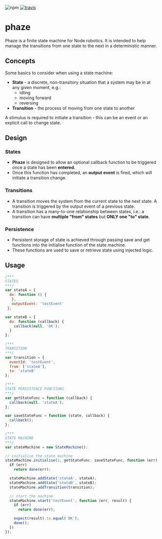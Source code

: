 ![npm](https://badge.fury.io/js/phaze.svg)
[![travis](https://travis-ci.org/leebow/phaze.svg?branch=master)](https://travis-ci.org/leebow/phaze)

# phaze
Phaze is a finite state machine for Node robotics. It is intended to help manage the transitions from one state to the next in a deterministic manner.

## Concepts

Some basics to consider when using a state machine:

- **State** - a discrete, non-transitory situation that a system may be in at any given moment, e.g.:
  - idling
  - moving forward
  - reversing
- **Transition** - the process of moving from one state to another

A stimulus is required to initiate a transition - this can be an event or an explicit call to change state. 

## Design

### States

- **Phaze** is designed to allow an optional callback function to be triggered once a state has been **entered**.
- Once this function has completed, an **output event** is fired, which will initiate a transition change.

### Transitions

- A transition moves the system from the current state to the next state. A transition is triggered by the output event of a previous state.
- A transition has a many-to-one relationship between states, i.e.: a transition can have **multiple "from" states** but **ONLY one "to" state**.

### Persistence

- Persistent storage of state is achieved through passing save and get functions into the initialise function of the state machine. 
- These functions are used to save or retrieve state using injected logic.

## Usage

```javascript
/***
STATES
***/
var stateA = {
  do: function () {
   },
   outputEvent: 'testEvent'
 };

var stateB = {
  do: function (callback) {
    callback(null, 'OK');
  }
};

/***
TRANSITION
***/
var transition = {
  eventId: 'testEvent',
  from: ['stateA'],
  to: 'stateB'
};

/***
STATE PERSISTENCE FUNCTIONS
***/
var getStateFunc = function (callback) {
  callback(null, 'stateA');
};

var saveStateFunc = function (state, callback) {
  callback();
};

/***
STATE MACHINE
***/
var stateMachine = new StateMachine();

// initialise the state machine
stateMachine.initialise(1, getStateFunc, saveStateFunc, function (err) {
  if (err)
    return done(err);

  stateMachine.addState('stateA', stateA);
  stateMachine.addState('stateB', stateB);
  stateMachine.addTransition(transition);

  // start the machine
  stateMachine.start('testEvent', function (err, result) {
    if (err)
      return done(err);

    expect(result).to.equal('OK');
    done();
  })
});
```





